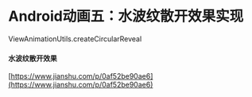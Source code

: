 
# Android动画五：水波纹散开效果实现
ViewAnimationUtils.createCircularReveal

#### 水波纹散开效果

[https://www.jianshu.com/p/0af52be90ae6](https://www.jianshu.com/p/0af52be90ae6)

